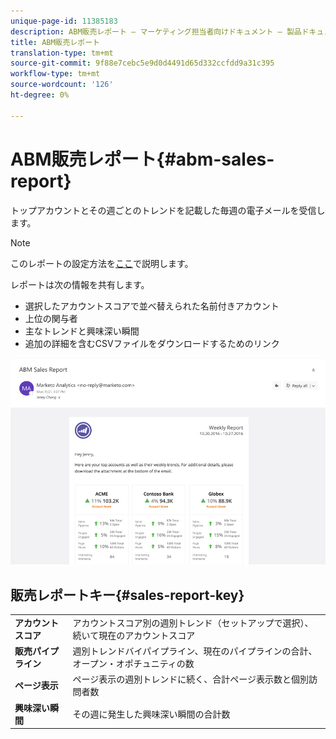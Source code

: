 ```yaml
---
unique-page-id: 11385183
description: ABM販売レポート — マーケティング担当者向けドキュメント — 製品ドキュメント
title: ABM販売レポート
translation-type: tm+mt
source-git-commit: 9f88e7cebc5e9d0d4491d65d332ccfdd9a31c395
workflow-type: tm+mt
source-wordcount: '126'
ht-degree: 0%

---
```



# ABM販売レポート{#abm-sales-report}

トップアカウントとその週ごとのトレンドを記載した毎週の電子メールを受信します。

>[!NOTE]
>
>このレポートの設定方法を[ここ](/help/marketo/product-docs/target-account-management/measure/abm-report-setup.md)で説明します。

レポートは次の情報を共有します。

* 選択したアカウントスコアで並べ替えられた名前付きアカウント
* 上位の関与者
* 主なトレンドと興味深い瞬間
* 追加の詳細を含むCSVファイルをダウンロードするためのリンク

![](assets/one-4.png)

## 販売レポートキー{#sales-report-key}

<table> 
 <tbody> 
  <tr> 
   <td><strong>アカウントスコア</strong></td> 
   <td> 
    <div>
      アカウントスコア別の週別トレンド（セットアップで選択）、続いて現在のアカウントスコア 
    </div></td> 
  </tr> 
  <tr> 
   <td><strong>販売パイプライン</strong></td> 
   <td> 
    <div>
      週別トレンドバイパイプライン、現在のパイプラインの合計、オープン・オポチュニティの数 
    </div></td> 
  </tr> 
  <tr> 
   <td><strong>ページ表示</strong></td> 
   <td> 
    <div>
      ページ表示の週別トレンドに続く、合計ページ表示数と個別訪問者数 
    </div></td> 
  </tr> 
  <tr> 
   <td><strong>興味深い瞬間</strong></td> 
   <td> 
    <div>
      その週に発生した興味深い瞬間の合計数 
    </div></td> 
  </tr> 
 </tbody> 
</table>